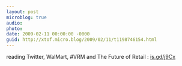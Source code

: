 ```yaml
---
layout: post
microblog: true
audio: 
photo: 
date: 2009-02-11 00:00:00 -0000
guid: http://xtof.micro.blog/2009/02/11/t1198746154.html
---
```

reading Twitter, WalMart, #VRM and The Future of Retail  : [is.gd/j9Cx](http://is.gd/j9Cx)
